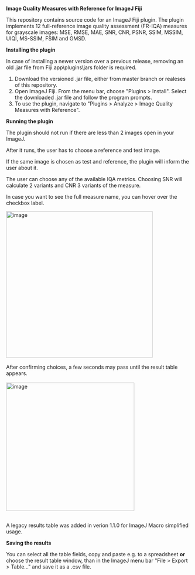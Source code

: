 **Image Quality Measures with Reference for ImageJ Fiji**

This repository contains source code for an ImageJ Fiji plugin. The plugin implements 12 full-reference image quality assessment (FR-IQA) measures for grayscale images:
MSE, RMSE, MAE, SNR, CNR, PSNR, SSIM, MSSIM, UIQI, MS-SSIM, FSIM and GMSD.


**Installing the plugin**

In case of installing a newer version over a previous release, removing an old .jar file from Fiji.app\plugins\jars folder is required.

1. Download the versioned .jar file, either from master branch or realeses of this repository.
2. Open ImageJ Fiji. From the menu bar, choose "Plugins > Install". Select the downloaded .jar file and follow the program prompts.
3. To use the plugin, navigate to "Plugins > Analyze > Image Quality Measures with Reference".

**Running the plugin**

The plugin should not run if there are less than 2 images open in your ImageJ.

After it runs, the user has to choose a reference and test image.

If the same image is chosen as test and reference, the plugin will inform the user about it.

The user can choose any of the available IQA metrics.
Choosing SNR will calculate 2 variants and CNR 3 variants of the measure.

In case you want to see the full measure name, you can hover over the checkbox label.

<img height="400" alt="image" align="center" src="https://github.com/user-attachments/assets/4dd33508-f493-4851-8384-0bdaec4103b5" />
<br></br>
After confirming choices, a few seconds may pass until the result table appears.
<br></br>
<img height="350" alt="image" align="center" src="https://github.com/user-attachments/assets/e577e95e-c785-4531-ad6f-3cfabdddaa34" />

<br>A legacy results table was added in verion 1.1.0 for ImageJ Macro simplified usage.</br>

<b>Saving the results</b>

You can select all the table fields, copy and paste e.g. to a spreadsheet **or** choose the result table window, than in the ImageJ menu bar "File > Export > Table..." and save it as a .csv file.

